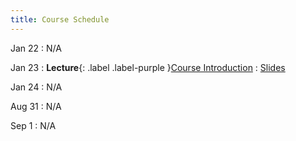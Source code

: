 ```yaml
---
title: Course Schedule
---
```


Jan 22
: N/A 

Jan 23
: **Lecture**{: .label .label-purple }[Course Introduction](#)
  : [Slides](/CSE610_Fall_2023/assets/slides/lec01-intro_cse610.pdf)

Jan 24
: N/A 

Aug 31
: N/A 

Sep 1
: N/A 
